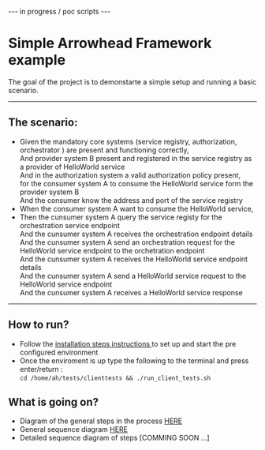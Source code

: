 --- in progress / poc scripts --- 

# Simple Arrowhead Framework example

The goal of the project is to demonstarte a simple setup and running a basic scenario.<br />
***
## The scenario:<br />
  - Given the mandatory core systems (service registry, authorization, orchestrator ) are present and functioning correctly,<br />
   And provider system B present and registered in the service registry as a provider of HelloWorld service <br />
   And in the authorization system a valid authorization policy present,<br />
    for the consumer system A to consume the HelloWorld service form the provider system B <br />
   And the consumer know the address and port of the service registry <br />
  - When the consumer system A want to consume the HelloWorld service, <br />
  - Then the cunsumer system A query the service registy for the orchestration service endpoint<br />
  And the cunsumer system A receives the orchestration endpoint details <br />
  And the cunsumer system A send an orchestration request for the HelloWorld service endpoint to the orchetration endpoint<br />
  And the cunsumer system A receives the HelloWorld service endpoint details<br />
  And the cunsumer system A send a HelloWorld service request to the HelloWorld service endpoint <br />
  And the cunsumer system A receives a HelloWorld service response <br />
***
## How to run?
- Follow the [installation steps instructions ](https://github.com/MaGaMeGa/helloAHworld/blob/main/os/docs/installation_steps.md) to set up and start the pre configured environment
- Once the enviroment is up type the following to the terminal and press enter/return : <br /> ```cd /home/ah/tests/clienttests && ./run_client_tests.sh ``` 

## What is going on?

- Diagram of the general steps in the process [HERE](https://github.com/MaGaMeGa/helloAHworld/blob/main/os/docs/client_test_steps.txt)
- General sequence diagram [HERE](https://github.com/MaGaMeGa/helloAHworld/blob/main/os/docs/client_test_sequence_overview.txt)
- Detailed sequence diagram of steps [COMMING SOON ...]
